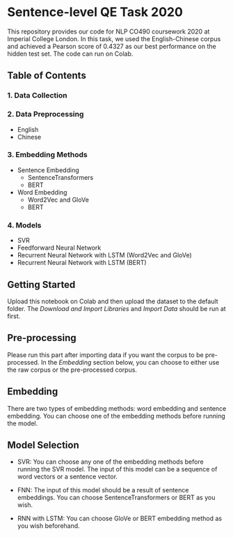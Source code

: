 # Sentence-level QE Task 2020

This repository provides our code for NLP CO490 coursework 2020 at Imperial College London. In this task, we used the English-Chinese corpus and achieved a Pearson score of 0.4327 as our best performance on the hidden test set. The code can run on Colab.

## Table of Contents
### 1. Data Collection 
### 2. Data Preprocessing
* English 
* Chinese

### 3. Embedding Methods
* Sentence Embedding
    * SentenceTransformers
    * BERT
* Word Embedding
    * Word2Vec and GloVe
    * BERT

### 4. Models 
* SVR
* Feedforward Neural Network
* Recurrent Neural Network with LSTM (Word2Vec and GloVe)
* Recurrent Neural Network with LSTM (BERT)

## Getting Started
Upload this notebook on Colab and then upload the dataset to the default folder.
The *Download and Import Libraries* and *Import Data* should be run at first.

## Pre-processing 
Please run this part after importing data if you want the corpus to be pre-processed. In the *Embedding* section below, you can choose to either use the raw corpus or the pre-processed corpus.


## Embedding 
There are two types of embedding methods: word embedding and sentence embedding. You can choose one of the embedding methods before running the model.


## Model Selection
* SVR: You can choose any one of the embedding methods before running the SVR model. The input of this model can be a sequence of word vectors or a sentence vector.

* FNN: The input of this model should be a result of sentence embeddings. You can choose SentenceTransformers or BERT as you wish.

* RNN with LSTM: You can choose GloVe or BERT embedding method as you wish beforehand.